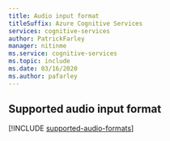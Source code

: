 ```yaml
---
title: Audio input format
titleSuffix: Azure Cognitive Services
services: cognitive-services
author: PatrickFarley
manager: nitinme
ms.service: cognitive-services
ms.topic: include
ms.date: 03/16/2020
ms.author: pafarley
---
```


## Supported audio input format

[!INCLUDE [supported-audio-formats](supported-audio-formats.md)]
